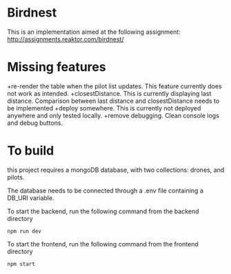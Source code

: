 # Birdnest
This is an implementation aimed at the following assignment: http://assignments.reaktor.com/birdnest/ 
# Missing features

+re-render the table when the pilot list updates. This feature currently does not work as intended.
+closestDistance. This is currently displaying last distance. Comparison between last distance and closestDistance needs to be implemented
+deploy somewhere. This is currently not deployed anywhere and only tested locally.
+remove debugging. Clean console logs and debug buttons.

# To build

this project requires a mongoDB database, with two collections: drones, and pilots.

The database needs to be connected through a .env file containing a DB_URI variable.


To start the backend, run the following command from the backend directory
```
npm run dev
```


To start the frontend, run the following command from the frontend directory
```
npm start
```

